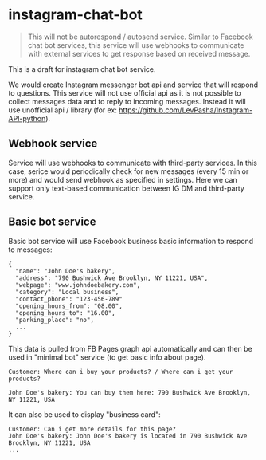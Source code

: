 # instagram-chat-bot

> This will not be autorespond / autosend service. Similar to Facebook chat bot services, this service will use webhooks to communicate with external services to get response based on received message.


This is a draft for instagram chat bot service.

We would create Instagram messenger bot api and service that will respond to questions. This service will not use official api as it is not possible to collect messages data and to reply to incoming messages. Instead it will use unofficial api / library (for ex: https://github.com/LevPasha/Instagram-API-python).


## Webhook service

Service  will use webhooks to communicate with third-party services. In this case, serice would periodically check for new messages (every 15 min or more) and would send webhook as specified in settings. Here we can support only text-based communication between IG DM and third-party service.

## Basic bot service

Basic bot service will use Facebook business basic information to respond to messages:

```
{
  "name": "John Doe's bakery",
  "address": "790 Bushwick Ave Brooklyn, NY 11221, USA",
  "webpage": "www.johndoebakery.com",
  "category": "Local business",
  "contact_phone": "123-456-789"
  "opening_hours_from": "08.00",
  "opening_hours_to": "16.00",
  "parking_place": "no",
  ...
}
```

This data is pulled from FB Pages graph api automatically and can then be used in "minimal bot" service (to get basic info about page). 

```
Customer: Where can i buy your products? / Where can i get your products?

John Doe's bakery: You can buy them here: 790 Bushwick Ave Brooklyn, NY 11221, USA

```

It can also be used to display "business card":

```
Customer: Can i get more details for this page?
John Doe's bakery: John Doe's bakery is located in 790 Bushwick Ave Brooklyn, NY 11221, USA
...
```
